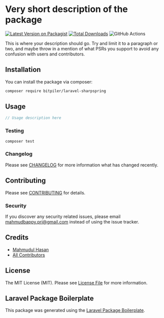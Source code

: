 # Very short description of the package

[![Latest Version on Packagist](https://img.shields.io/packagist/v/bitpiler/laravel-sharpspring.svg?style=flat-square)](https://packagist.org/packages/bitpiler/laravel-sharpspring)
[![Total Downloads](https://img.shields.io/packagist/dt/bitpiler/laravel-sharpspring.svg?style=flat-square)](https://packagist.org/packages/bitpiler/laravel-sharpspring)
![GitHub Actions](https://github.com/bitpiler/laravel-sharpspring/actions/workflows/main.yml/badge.svg)

This is where your description should go. Try and limit it to a paragraph or two, and maybe throw in a mention of what PSRs you support to avoid any confusion with users and contributors.

## Installation

You can install the package via composer:

```bash
composer require bitpiler/laravel-sharpspring
```

## Usage

```php
// Usage description here
```

### Testing

```bash
composer test
```

### Changelog

Please see [CHANGELOG](CHANGELOG.md) for more information what has changed recently.

## Contributing

Please see [CONTRIBUTING](CONTRIBUTING.md) for details.

### Security

If you discover any security related issues, please email mahmudbappy.pri@gmail.com instead of using the issue tracker.

## Credits

-   [Mahmudul Hasan](https://github.com/bitpiler)
-   [All Contributors](../../contributors)

## License

The MIT License (MIT). Please see [License File](LICENSE.md) for more information.

## Laravel Package Boilerplate

This package was generated using the [Laravel Package Boilerplate](https://laravelpackageboilerplate.com).
